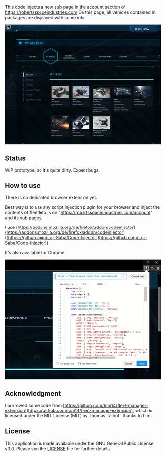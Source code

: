 This code injects a new sub page in the account section of https://robertsspaceindustries.com
On this page, all vehicles contained in packages are displayed with some info.

![example](example.jpg)

## Status

WIP prototype, so it's quite dirty. Expect bugs.

## How to use

There is no dedicated browser extension yet.

Best way is to use any script injection plugin for your browser and inject the 
contents of fleetInfo.js on "https://robertsspaceindustries.com/account" and its sub pages.

I use [https://addons.mozilla.org/de/firefox/addon/codeinjector](https://addons.mozilla.org/de/firefox/addon/codeinjector)
([https://github.com/Lor-Saba/Code-Injector](https://github.com/Lor-Saba/Code-Injector))

It's also available for Chrome.

![example](example_use.jpg)

## Acknowledgment

I borrowed some code from [https://github.com/Ioni14/fleet-manager-extension](https://github.com/Ioni14/fleet-manager-extension),
which is licensed under the MIT License (MIT) by Thomas Talbot. Thanks to him.

## License

This application is made available under the GNU General Public License v3.0.
Please see the [LICENSE](LICENSE) file for further details.

